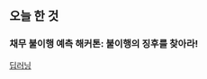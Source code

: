 ## 오늘 한 것

### 채무 불이행 예측 해커톤: 불이행의 징후를 찾아라!



[딥러닝](https://github.com/weonyee/fisa04/blob/85f975d5d2adc05c9ebd558a203d330a23fae533/Daycon_default.ipynb)
